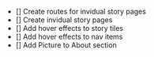 - [] Create routes for invidual story pages
- [] Create invidual story pages
- [] Add hover effects to story tiles
- [] Add hover effects to nav items
- [] Add Picture to About section
